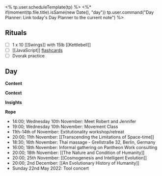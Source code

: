 <% tp.user.scheduleTemplate(tp) %>
<%* if(moment(tp.file.title).isSame(new Date(), "day")) tp.user.command("Day Planner: Link today's Day Planner to the current note") %>

## Rituals
- [ ] 1 x 10 [[Swings]] with 15lb [[Kettlebell]]
- [ ] [[JavaScript]] [flashcards](https://flash.learnprogramming.online/home)
- [ ] Dvorak practice

## Day
**Content**


**Context**


**Insights**


**Rope**
- 14:00; Wednesday 10th November: Meet Robert and Jennifer
- 19:00; Wednesday 10th November: Movement Class
- 11th-14th of November: Extitutionality workshop/retreat
- 20:00; 11th November: [[Transcending the Limitations of Space-time]]
- 18:30; 16th November: Thai massage - Grellstraße 32, Berlin, Germany
- 16:00; 18th November: Informal gathering on Pantheon Work consulting
- 20:00; 18th November: [[The Nature and Condition of Humanity]]
- 20:00; 25th November: [[Cosmogenesis and Intelligent Evolution]]
- 20:00; 2nd December: [[An Evolutionary History of Humanity]]
- Sunday 22nd May 2022: Tool concert
